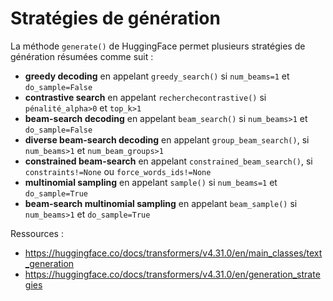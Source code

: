 # Stratégies de génération

La méthode `generate()` de HuggingFace permet plusieurs stratégies de génération résumées comme suit :

- **greedy decoding**  en appelant `greedy_search()` si `num_beams=1` et `do_sample=False`
- **contrastive search** en appelant `recherchecontrastive()` si `pénalité_alpha>0` et `top_k>1`
- **beam-search decoding** en appelant `beam_search()` si `num_beams>1` et `do_sample=False`
- **diverse beam-search decoding** en appelant `group_beam_search()`, si `num_beams>1` et `num_beam_groups>1`
- **constrained beam-search** en appelant `constrained_beam_search()`, si `constraints!=None` ou `force_words_ids!=None`
- **multinomial sampling** en appelant `sample()` si `num_beams=1` et `do_sample=True`
- **beam-search multinomial sampling** en appelant `beam_sample()` si `num_beams>1` et `do_sample=True`

Ressources :

- https://huggingface.co/docs/transformers/v4.31.0/en/main_classes/text_generation
- https://huggingface.co/docs/transformers/v4.31.0/en/generation_strategies
